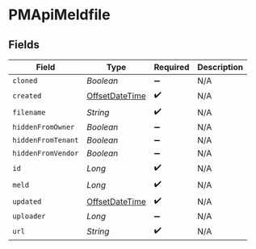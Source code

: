 # PMApiMeldfile


## Fields

| Field                                                                                     | Type                                                                                      | Required                                                                                  | Description                                                                               |
| ----------------------------------------------------------------------------------------- | ----------------------------------------------------------------------------------------- | ----------------------------------------------------------------------------------------- | ----------------------------------------------------------------------------------------- |
| `cloned`                                                                                  | *Boolean*                                                                                 | :heavy_minus_sign:                                                                        | N/A                                                                                       |
| `created`                                                                                 | [OffsetDateTime](https://docs.oracle.com/javase/8/docs/api/java/time/OffsetDateTime.html) | :heavy_check_mark:                                                                        | N/A                                                                                       |
| `filename`                                                                                | *String*                                                                                  | :heavy_check_mark:                                                                        | N/A                                                                                       |
| `hiddenFromOwner`                                                                         | *Boolean*                                                                                 | :heavy_minus_sign:                                                                        | N/A                                                                                       |
| `hiddenFromTenant`                                                                        | *Boolean*                                                                                 | :heavy_minus_sign:                                                                        | N/A                                                                                       |
| `hiddenFromVendor`                                                                        | *Boolean*                                                                                 | :heavy_minus_sign:                                                                        | N/A                                                                                       |
| `id`                                                                                      | *Long*                                                                                    | :heavy_check_mark:                                                                        | N/A                                                                                       |
| `meld`                                                                                    | *Long*                                                                                    | :heavy_check_mark:                                                                        | N/A                                                                                       |
| `updated`                                                                                 | [OffsetDateTime](https://docs.oracle.com/javase/8/docs/api/java/time/OffsetDateTime.html) | :heavy_check_mark:                                                                        | N/A                                                                                       |
| `uploader`                                                                                | *Long*                                                                                    | :heavy_minus_sign:                                                                        | N/A                                                                                       |
| `url`                                                                                     | *String*                                                                                  | :heavy_check_mark:                                                                        | N/A                                                                                       |